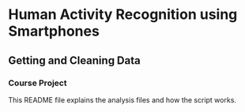 # Human Activity Recognition using Smartphones
## Getting and Cleaning Data
### Course Project
This README file explains the analysis files and how the script works.